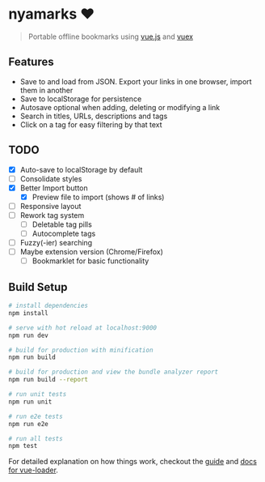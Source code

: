 # nyamarks :hearts:

> Portable offline bookmarks using [vue.js](https://vuejs.org) and [vuex](https://vuex.vuejs.org)

## Features

* Save to and load from JSON. Export your links in one browser, import them in another
* Save to localStorage for persistence
* Autosave optional when adding, deleting or modifying a link
* Search in titles, URLs, descriptions and tags
* Click on a tag for easy filtering by that text

## TODO

* [x] Auto-save to localStorage by default
* [ ] Consolidate styles
* [x] Better Import button
  * [x] Preview file to import (shows # of links)
* [ ] Responsive layout
* [ ] Rework tag system
  * [ ] Deletable tag pills
  * [ ] Autocomplete tags
* [ ] Fuzzy(-ier) searching
* [ ] Maybe extension version (Chrome/Firefox)
  * [ ] Bookmarklet for basic functionality

## Build Setup

``` bash
# install dependencies
npm install

# serve with hot reload at localhost:9000
npm run dev

# build for production with minification
npm run build

# build for production and view the bundle analyzer report
npm run build --report

# run unit tests
npm run unit

# run e2e tests
npm run e2e

# run all tests
npm test
```

For detailed explanation on how things work, checkout the [guide](http://vuejs-templates.github.io/webpack/) and [docs for vue-loader](http://vuejs.github.io/vue-loader).

